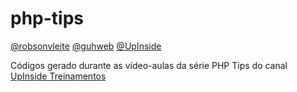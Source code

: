 # php-tips
[@robsonvleite](https://github.com/robsonvleite) [@guhweb](https://github.com/guhweb) [@UpInside](https://github.com/UpInside)

Códigos gerado durante as vídeo-aulas da série PHP Tips do canal [UpInside Treinamentos](https://www.youtube.com/playlist?list=PLi_gvjv-JgXqsmCAOrueT1-4JrnMW8_Gg)
